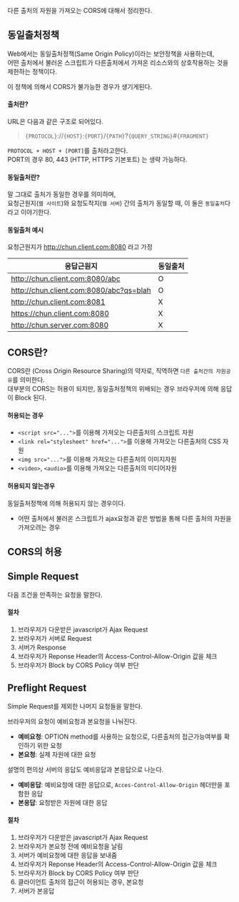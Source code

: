 다른 출처의 자원을 가져오는 CORS에 대해서 정리한다.

## 동일출처정책

Web에서는 동일출처정책(Same Origin Policy)이라는 보안정책을 사용하는데,\
어떤 출처에서 불러온 스크립트가 다른출처에서 가져온 리소스와의 상호작용하는 것을 제한하는 정책이다.

이 정책에 의해서 CORS가 불가능한 경우가 생기게된다.

#### 출처란?

URL은 다음과 같은 구조로 되어있다.

> `{PROTOCOL}`://`{HOST}`:`{PORT}`/`{PATH}`?`{QUERY_STRING}`#`{FRAGMENT}`

`PROTOCOL + HOST + [PORT]`를 출처라고한다.\
PORT의 경우 80, 443 (HTTP, HTTPS 기본포트) 는 생략 가능하다.

#### 동일출처란?

말 그대로 출처가 동일한 경우를 의미하며,\
요청근원지(`웹 사이트`)와 요청도착지(`웹 서버`) 간의 출처가 동일할 때, 이 둘은 `동일출처`다 라고 이야기한다.

#### 동일출처 예시

요청근원지가 http://chun.client.com:8080 라고 가정

| 응답근원지                              | 동일출처 |
| --------------------------------------- | -------- |
| http://chun.client.com:8080/abc         | O        |
| http://chun.client.com:8080/abc?qs=blah | O        |
| http://chun.client.com:8081             | X        |
| https://chun.client.com:8080            | X        |
| http://chun.server.com:8080             | X        |

## CORS란?

CORS란 (Cross Origin Resource Sharing)의 약자로, 직역하면 `다른 출처간의 자원공유`를 의미한다.\
대부분의 CORS는 허용이 되지만, 동일출처정책의 위배되는 경우 브라우저에 의해 응답이 Block 된다.

#### 허용되는 경우

- `<script src="...">`를 이용해 가져오는 다른출처의 스크립트 자원
- `<link rel="stylesheet" href="...">`를 이용해 가져오는 다른출처의 CSS 자원
- `<img src="...">`를 이용해 가져오는 다른출처의 이미지자원
- `<video>`, `<audio>`를 이용해 가져오는 다른출처의 미디어자원

#### 허용되지 않는경우

동일출처정책에 의해 허용되지 않는 경우이다.

- 어떤 출처에서 불러온 스크립트가 ajax요청과 같은 방법을 통해 다른 출처의 자원을 가져오려는 경우

## CORS의 허용

## Simple Request

다음 조건을 만족하는 요청을 말한다.

#### 절차

1. 브라우저가 다운받은 javascript가 Ajax Request
2. 브라우저가 서버로 Request
3. 서버가 Response
4. 브라우저가 Reponse Header의 Access-Control-Allow-Origin 값을 체크
5. 브라우저가 Block by CORS Policy 여부 판단

## Preflight Request

Simple Request를 제외한 나머지 요청들을 말한다.

브라우저의 요청이 예비요청과 본요청을 나눠진다.

- **예비요청**: OPTION method를 사용하는 요청으로, 다른출처의 접근가능여부를 확인하기 위한 요청
- **본요청**: 실제 자원에 대한 요청

설명의 편의상 서버의 응답도 예비응답과 본응답으로 나눈다.

- **예비응답**: 예비요청에 대한 응답으로, `Acces-Control-Allow-Origin` 헤더만을 포함한 응답
- **본응답**: 요청받은 자원에 대한 응답

#### 절차

1. 브라우저가 다운받은 javascript가 Ajax Request
2. 브라우저가 본요청 전에 예비요청을 날림
3. 서버가 예비요청에 대한 응답을 보내줌
4. 브라우저가 Reponse Header의 Access-Control-Allow-Origin 값을 체크
5. 브라우저가 Block by CORS Policy 여부 판단
6. 클라이언트 출처의 접근이 허용되는 경우, 본요청
7. 서버가 본응답
